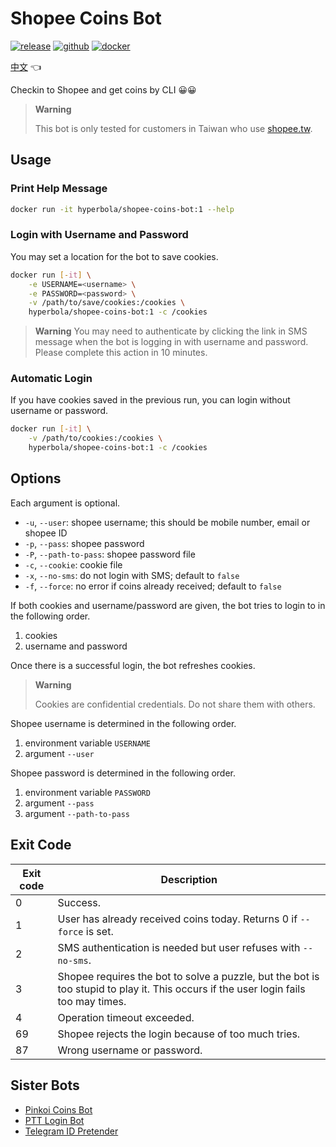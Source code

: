 # Shopee Coins Bot

[![release](https://badgen.net/github/release/wdzeng/shopee-coins-bot/stable?color=red)](https://github.com/wdzeng/shopee-coins-bot/releases/latest)
[![github](https://badgen.net/badge/icon/github/black?icon=github&label=)](https://github.com/wdzeng/shopee-coins-bot)
[![docker](https://badgen.net/badge/icon/docker?icon=docker&label=)](https://hub.docker.com/repository/docker/hyperbola/shopee-coins-bot)

[中文](README.md) 👈

Checkin to Shopee and get coins by CLI 😀😀

> **Warning**
>
> This bot is only tested for customers in Taiwan who use [shopee.tw](https://shopee.tw/).

## Usage

### Print Help Message

```sh
docker run -it hyperbola/shopee-coins-bot:1 --help
```

### Login with Username and Password

You may set a location for the bot to save cookies.

```sh
docker run [-it] \
    -e USERNAME=<username> \
    -e PASSWORD=<password> \
    -v /path/to/save/cookies:/cookies \
    hyperbola/shopee-coins-bot:1 -c /cookies
```

> **Warning**
> You may need to authenticate by clicking the link in SMS message when the bot is logging in with username and password. Please complete this action in 10 minutes.

### Automatic Login

If you have cookies saved in the previous run, you can login without username or password.

```sh
docker run [-it] \
    -v /path/to/cookies:/cookies \
    hyperbola/shopee-coins-bot:1 -c /cookies
```

## Options

Each argument is optional.

- `-u`, `--user`: shopee username; this should be mobile number, email or shopee ID
- `-p`, `--pass`: shopee password
- `-P`, `--path-to-pass`: shopee password file
- `-c`, `--cookie`: cookie file
- `-x`, `--no-sms`: do not login with SMS; default to `false`
- `-f`, `--force`: no error if coins already received; default to `false`

If both cookies and username/password are given, the bot tries to login to in the following order.

1. cookies
2. username and password

Once there is a successful login, the bot refreshes cookies.

> **Warning**
>
> Cookies are confidential credentials. Do not share them with others.

Shopee username is determined in the following order.

1. environment variable `USERNAME`
2. argument `--user`

Shopee password is determined in the following order.

1. environment variable `PASSWORD`
2. argument `--pass`
3. argument `--path-to-pass`

## Exit Code

| Exit code | Description |
| --------- | ----------- |
| 0         | Success.    |
| 1         | User has already received coins today. Returns 0 if `--force` is set. |
| 2         | SMS authentication is needed but user refuses with `--no-sms`. |
| 3         | Shopee requires the bot to solve a puzzle, but the bot is too stupid to play it. This occurs if the user login fails too may times. |
| 4         | Operation timeout exceeded. |
| 69        | Shopee rejects the login because of too much tries. |
| 87        | Wrong username or password. |

## Sister Bots

- [Pinkoi Coins Bot](https://github.com/wdzeng/pinkoi-coins-bot/)
- [PTT Login Bot](https://github.com/wdzeng/ptt-login-bot/)
- [Telegram ID Pretender](https://github.com/wdzeng/telegram-id-pretender/)
